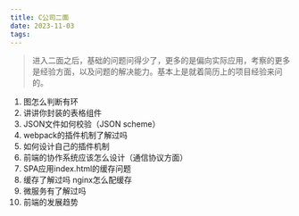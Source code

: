 ```yaml
---
title: C公司二面
date: 2023-11-03
tags:
---
```


> 进入二面之后，基础的问题问得少了，更多的是偏向实际应用，考察的更多
> 是经验方面，以及问题的解决能力。基本上是就着简历上的项目经验来问的。

1. 图怎么判断有环
2. 讲讲你封装的表格组件
3. JSON文件如何校验（JSON scheme）
4. webpack的插件机制了解过吗
5. 如何设计自己的插件机制
6. 前端的协作系统应该怎么设计（通信协议方面）
7. SPA应用index.html的缓存问题
8. 缓存了解过吗 nginx怎么配缓存
9. 微服务有了解过吗
10. 前端的发展趋势